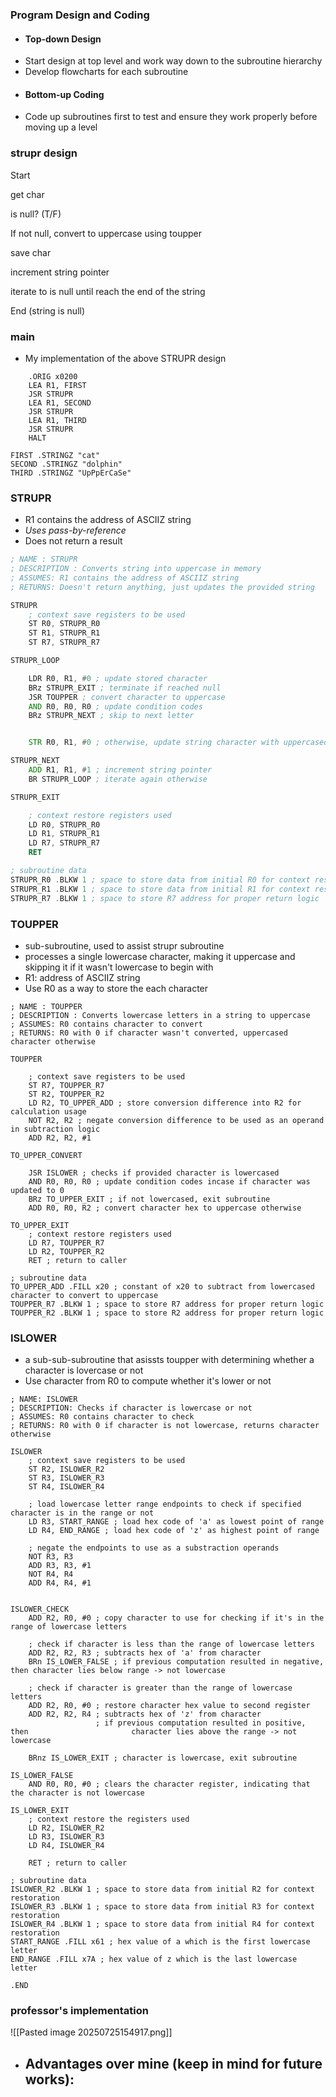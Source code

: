 ### Program Design and Coding
- #### Top-down Design
- Start design at top level and work way down to the subroutine hierarchy
- Develop flowcharts for each subroutine
- #### Bottom-up Coding
- Code up subroutines first to test and ensure they work properly before moving up a level

### strupr design
Start

get char

is null? (T/F)

If not null, convert to uppercase using toupper

save char

increment string pointer

iterate to is null until reach the end of the string

End (string is null)

### main
- My implementation of the above STRUPR design
```
	.ORIG x0200
	LEA R1, FIRST
	JSR STRUPR
	LEA R1, SECOND
	JSR STRUPR
	LEA R1, THIRD
	JSR STRUPR
	HALT

FIRST .STRINGZ "cat"
SECOND .STRINGZ "dolphin"
THIRD .STRINGZ "UpPpErCaSe"
```
### STRUPR
- R1 contains the address of ASCIIZ string
- *Uses pass-by-reference*
- Does not return a result
```asm
; NAME : STRUPR
; DESCRIPTION : Converts string into uppercase in memory
; ASSUMES: R1 contains the address of ASCIIZ string
; RETURNS: Doesn't return anything, just updates the provided string

STRUPR
	; context save registers to be used
	ST R0, STRUPR_R0 
	ST R1, STRUPR_R1
	ST R7, STRUPR_R7

STRUPR_LOOP

	LDR R0, R1, #0 ; update stored character
	BRz STRUPR_EXIT ; terminate if reached null
	JSR TOUPPER ; convert character to uppercase
	AND R0, R0, R0 ; update condition codes
	BRz STRUPR_NEXT ; skip to next letter


	STR R0, R1, #0 ; otherwise, update string character with uppercased version of it

STRUPR_NEXT
	ADD R1, R1, #1 ; increment string pointer
	BR STRUPR_LOOP ; iterate again otherwise

STRUPR_EXIT

	; context restore registers used
	LD R0, STRUPR_R0
	LD R1, STRUPR_R1
	LD R7, STRUPR_R7
	RET

; subroutine data
STRUPR_R0 .BLKW 1 ; space to store data from initial R0 for context restoration
STRUPR_R1 .BLKW 1 ; space to store data from initial R1 for context restoration
STRUPR_R7 .BLKW 1 ; space to store R7 address for proper return logic
```

### TOUPPER
- sub-subroutine, used to assist strupr subroutine
- processes a single lowercase character, making it uppercase and skipping it if it wasn't lowercase to begin with
- R1: address of ASCIIZ string
- Use R0 as a way to store the each character
```
; NAME : TOUPPER
; DESCRIPTION : Converts lowercase letters in a string to uppercase
; ASSUMES: R0 contains character to convert 
; RETURNS: R0 with 0 if character wasn't converted, uppercased character otherwise

TOUPPER

	; context save registers to be used
	ST R7, TOUPPER_R7
	ST R2, TOUPPER_R2
	LD R2, TO_UPPER_ADD ; store conversion difference into R2 for calculation usage
	NOT R2, R2 ; negate conversion difference to be used as an operand in subtraction logic
	ADD R2, R2, #1

TO_UPPER_CONVERT

	JSR ISLOWER ; checks if provided character is lowercased
	AND R0, R0, R0 ; update condition codes incase if character was updated to 0
	BRz TO_UPPER_EXIT ; if not lowercased, exit subroutine
	ADD R0, R0, R2 ; convert character hex to uppercase otherwise

TO_UPPER_EXIT
	; context restore registers used
	LD R7, TOUPPER_R7 
	LD R2, TOUPPER_R2
	RET ; return to caller

; subroutine data
TO_UPPER_ADD .FILL x20 ; constant of x20 to subtract from lowercased character to convert to uppercase
TOUPPER_R7 .BLKW 1 ; space to store R7 address for proper return logic
TOUPPER_R2 .BLKW 1 ; space to store R2 address for proper return logic

```

### ISLOWER
- a sub-sub-subroutine that asissts toupper with determining whether a character is lovercase or not
- Use character from R0 to compute whether it's lower or not
```
; NAME: ISLOWER
; DESCRIPTION: Checks if character is lowercase or not
; ASSUMES: R0 contains character to check
; RETURNS: R0 with 0 if character is not lowercase, returns character otherwise

ISLOWER
	; context save registers to be used
	ST R2, ISLOWER_R2
	ST R3, ISLOWER_R3
	ST R4, ISLOWER_R4

	; load lowercase letter range endpoints to check if specified character is in the range or not
	LD R3, START_RANGE ; load hex code of 'a' as lowest point of range
	LD R4, END_RANGE ; load hex code of 'z' as highest point of range

	; negate the endpoints to use as a substraction operands
	NOT R3, R3
	ADD R3, R3, #1
	NOT R4, R4
	ADD R4, R4, #1


ISLOWER_CHECK
	ADD R2, R0, #0 ; copy character to use for checking if it's in the range of lowercase letters
	
	; check if character is less than the range of lowercase letters
	ADD R2, R2, R3 ; subtracts hex of 'a' from character
	BRn IS_LOWER_FALSE ; if previous computation resulted in negative, then character lies below range -> not lowercase

	; check if character is greater than the range of lowercase letters
	ADD R2, R0, #0 ; restore character hex value to second register
	ADD R2, R2, R4 ; subtracts hex of 'z' from character
				   ; if previous computation resulted in positive, then                       character lies above the range -> not lowercase

	BRnz IS_LOWER_EXIT ; character is lowercase, exit subroutine

IS_LOWER_FALSE
	AND R0, R0, #0 ; clears the character register, indicating that the character is not lowercase

IS_LOWER_EXIT
	; context restore the registers used
	LD R2, ISLOWER_R2
	LD R3, ISLOWER_R3
	LD R4, ISLOWER_R4
	
	RET ; return to caller

; subroutine data
ISLOWER_R2 .BLKW 1 ; space to store data from initial R2 for context restoration
ISLOWER_R3 .BLKW 1 ; space to store data from initial R3 for context restoration
ISLOWER_R4 .BLKW 1 ; space to store data from initial R4 for context restoration
START_RANGE .FILL x61 ; hex value of a which is the first lowercase letter
END_RANGE .FILL x7A ; hex value of z which is the last lowercase letter

.END
```

### professor's implementation

![[Pasted image 20250725154917.png]]
- Advantages over mine (keep in mind for future works):
	- 